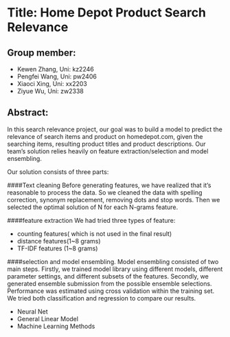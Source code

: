 Title: Home Depot Product Search Relevance
==========================================
Group member:
------------------------------------------
* Kewen Zhang, 	  Uni: kz2246
* Pengfei Wang, 	Uni: pw2406
* Xiaoci Xing,  	Uni: xx2203
* Ziyue Wu, 		  Uni: zw2338

Abstract:
-----------
In this search relevance project, our goal was to build a model to predict the relevance of search items and product on homedepot.com, given the searching items, resulting product titles and product descriptions. Our team’s solution relies heavily on feature extraction/selection and model ensembling.

Our solution consists of three parts: 

####Text cleaning
Before generating features, we have realized that it’s reasonable to process the data. So we cleaned the data with spelling correction, synonym replacement, removing dots and stop words. Then we selected the optimal solution of N for each N-grams feature. 

####feature extraction
We had tried three types of feature:
* counting features( which is not used in the final result)
* distance features(1~8 grams)
* TF-IDF features (1~8 grams)

####selection and model ensembling. 
Model ensembling consisted of two main steps. Firstly, we trained model library using different models, different parameter settings, and different subsets of the features. Secondly, we generated ensemble submission from the possible ensemble selections. Performance was estimated using cross validation within the training set. We tried both classification and regression to compare our results.
* Neural Net
* General Linear Model
* Machine Learning Methods

 




